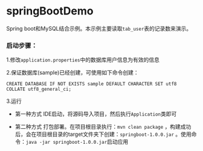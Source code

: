 # springBootDemo
Spring boot和MySQL结合示例。本示例主要读取`tab_user`表的记录数来演示。

### 启动步骤：
1.修改`application.properties`中的数据库用户信息为有效的信息

2.保证数据库(sample)已经创建，可使用如下命令创建：
```
CREATE DATABASE IF NOT EXISTS sample DEFAULT CHARACTER SET utf8 COLLATE utf8_general_ci;
```

3.运行

* 第一种方式
   IDE启动，将源码导入项目，然后执行`Application`类即可

* 第二种方式
   打包部署。在项目根目录执行：`mvn clean package` ，构建成功后，会在项目根目录的target文件夹下创建：`springboot-1.0.0.jar` 。使用命令：`java -jar springboot-1.0.0.jar`启动应用
